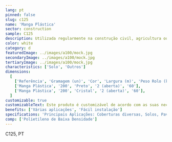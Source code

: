 ```yaml
---
lang: pt
pinned: false
slug: c125
name: 'Manga Plástica'
sector: construction
sample: C125
description: Utilizada regularmente na construção civil, agricultura ou jardinagem. A manga plástica pode ser aplicada como resguardo de paredes, ou para tapar produtos que se querem secos e protegidos das humidades ou, ainda, em pavimentos.
color: white
category: d
featuredImage: ../images/a100/mock.jpg
secondaryImage: ../images/a100/mock.jpg
tertiaryImage: ../images/a100/mock.jpg
characteristics: ['Solo', 'Outros']
dimensions:
  [
    ['Referência', 'Gramagem (un)', 'Cor', 'Largura (m)', 'Peso Rolo (kg)'],
    ['Manga Plástica', '200', 'Preto', '2 (aberta)', '60'],
    ['Manga Plástica', '200', 'Cristal', '2 (aberta)', '60'],
  ]
customizable: true
customizableText: Este produto é customizável de acordo com as suas necessidades. Contacte-nos para mais informações.
benefits: ['Várias aplicações', 'Fácil instalação']
specifications: 'Principais Aplicações: Coberturas diversas, Solos, Pavimentos, Proteção'
comp: ['Polietileno de Baixa Densidade']
---
```


C125, PT
